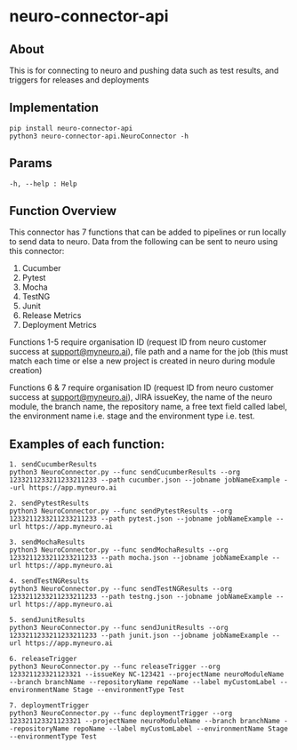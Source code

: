 # neuro-connector-api
## About
This is for connecting to neuro and pushing data such as test results, and triggers for releases and deployments
## Implementation
```
pip install neuro-connector-api
python3 neuro-connector-api.NeuroConnector -h
```

## Params
```
-h, --help : Help
```
## Function Overview
This connector has 7 functions that can be added to pipelines or run locally to send data to neuro. Data from the following can be sent to neuro using this connector:

1. Cucumber
2. Pytest
3. Mocha
4. TestNG
5. Junit
6. Release Metrics
7. Deployment Metrics

Functions 1-5 require organisation ID (request ID from neuro customer success at support@myneuro.ai), file path and a name for the job (this must match each time or else a new project is created in neuro during module creation)

Functions 6 & 7 require organisation ID (request ID from neuro customer success at support@myneuro.ai), JIRA issueKey, the name of the neuro module, the branch name, the repository name, a free text field called label, the environment name i.e. stage and the environment type i.e. test.

## Examples of each function:
```
1. sendCucumberResults
python3 NeuroConnector.py --func sendCucumberResults --org 1233211233211233211233 --path cucumber.json --jobname jobNameExample --url https://app.myneuro.ai

2. sendPytestResults
python3 NeuroConnector.py --func sendPytestResults --org 1233211233211233211233 --path pytest.json --jobname jobNameExample --url https://app.myneuro.ai

3. sendMochaResults
python3 NeuroConnector.py --func sendMochaResults --org 1233211233211233211233 --path mocha.json --jobname jobNameExample --url https://app.myneuro.ai

4. sendTestNGResults
python3 NeuroConnector.py --func sendTestNGResults --org 1233211233211233211233 --path testng.json --jobname jobNameExample --url https://app.myneuro.ai

5. sendJunitResults
python3 NeuroConnector.py --func sendJunitResults --org 1233211233211233211233 --path junit.json --jobname jobNameExample --url https://app.myneuro.ai

6. releaseTrigger
python3 NeuroConnector.py --func releaseTrigger --org 123321123321123321 --issueKey NC-123421 --projectName neuroModuleName --branch branchName --repositoryName repoName --label myCustomLabel --environmentName Stage --environmentType Test

7. deploymentTrigger
python3 NeuroConnector.py --func deploymentTrigger --org 123321123321123321 --projectName neuroModuleName --branch branchName --repositoryName repoName --label myCustomLabel --environmentName Stage --environmentType Test
```
